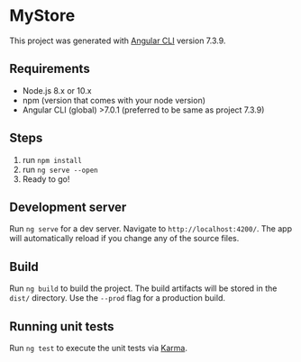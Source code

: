 # MyStore

This project was generated with [Angular CLI](https://github.com/angular/angular-cli) version 7.3.9.

## Requirements
 - Node.js 8.x or 10.x
 - npm (version that comes with your node version)
 - Angular CLI (global) >7.0.1 (preferred to be same as project 7.3.9)

## Steps

  1. run `npm install`
  2. run `ng serve --open`
  3. Ready to go!

## Development server

Run `ng serve` for a dev server. Navigate to `http://localhost:4200/`. The app will automatically reload if you change any of the source files.

## Build

Run `ng build` to build the project. The build artifacts will be stored in the `dist/` directory. Use the `--prod` flag for a production build.

## Running unit tests

Run `ng test` to execute the unit tests via [Karma](https://karma-runner.github.io).

